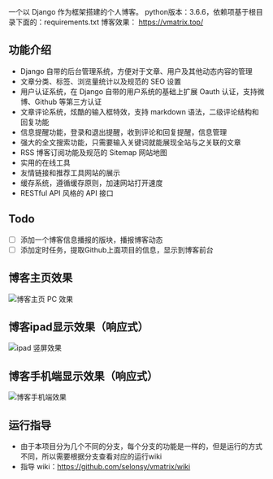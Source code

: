 一个以 Django 作为框架搭建的个人博客。
python版本：3.6.6，依赖项基于根目录下面的：requirements.txt
博客效果： https://vmatrix.top/

## 功能介绍
- Django 自带的后台管理系统，方便对于文章、用户及其他动态内容的管理
- 文章分类、标签、浏览量统计以及规范的 SEO 设置
- 用户认证系统，在 Django 自带的用户系统的基础上扩展 Oauth 认证，支持微博、Github 等第三方认证
- 文章评论系统，炫酷的输入框特效，支持 markdown 语法，二级评论结构和回复功能
- 信息提醒功能，登录和退出提醒，收到评论和回复提醒，信息管理
- 强大的全文搜索功能，只需要输入关键词就能展现全站与之关联的文章
- RSS 博客订阅功能及规范的 Sitemap 网站地图
- 实用的在线工具
- 友情链接和推荐工具网站的展示
- 缓存系统，遵循缓存原则，加速网站打开速度
- RESTful API 风格的 API 接口

## Todo
- [ ] 添加一个博客信息播报的版块，播报博客动态
- [ ] 添加定时任务，提取Github上面项目的信息，显示到博客前台

## 博客主页效果
![博客主页 PC 效果](https://user-images.githubusercontent.com/30201215/54125719-b3ffeb00-4440-11e9-9edd-e2eabf2a9dd5.png)

## 博客ipad显示效果（响应式）
![ipad 竖屏效果](https://user-images.githubusercontent.com/30201215/54197732-aeb5a580-44ff-11e9-8d2c-8b02335b3826.png)

## 博客手机端显示效果（响应式）
![博客手机端效果](https://user-images.githubusercontent.com/30201215/54195790-9727ee00-44fa-11e9-91aa-7b5e9852f1f7.png)

## 运行指导
- 由于本项目分为几个不同的分支，每个分支的功能是一样的，但是运行的方式不同，所以需要根据分支查看对应的运行wiki
- 指导 wiki：https://github.com/selonsy/vmatrix/wiki
